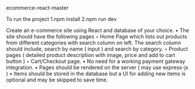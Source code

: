 ecommerce-react-master

To run the project 1.npm install 2.npm run dev

Create an e-commerce site using React and database of your choice.
    • The site should have the following pages
        ◦ Home Page which lists out products from different categories with search column on left. The search column should include, search by name ( input ) and search by category.
        ◦ Product pages ( detailed product description with image, price and add to cart button )
        ◦ Cart/Checkout page.
    • No need for a working payment gateway integration.
    • Pages should be rendered on the server ( may use express-js )
    • Items should be stored in the database but a UI for adding new items is optional and may be skipped to save time.
    